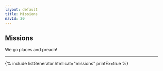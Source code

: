 ```yaml
---
layout: default
title: Missions
navId: 20
---
```


## Missions

We go places and preach!

<hr>

{% include listGenerator.html cat="missions" printEx=true %}
